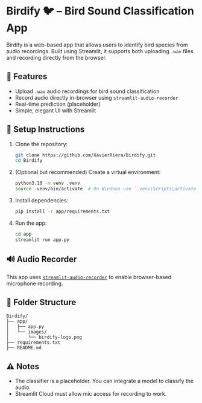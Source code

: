 # Birdify 🐦 – Bird Sound Classification App

Birdify is a web-based app that allows users to identify bird species from audio recordings. Built using Streamlit, it supports both uploading `.wav` files and recording directly from the browser.

## 🎯 Features

- Upload `.wav` audio recordings for bird sound classification
- Record audio directly in-browser using `streamlit-audio-recorder`
- Real-time prediction (placeholder)
- Simple, elegant UI with Streamlit

## 🔧 Setup Instructions

1. Clone the repository:
   ```bash
   git clone https://github.com/XavierRiera/Birdify.git
   cd Birdify
   ```

2. (Optional but recommended) Create a virtual environment:
   ```bash
   python3.10 -m venv .venv
   source .venv/bin/activate  # On Windows use `.venv\Scripts\activate`
   ```

3. Install dependencies:
   ```bash
   pip install -r app/requirements.txt
   ```

4. Run the app:
   ```bash
   cd app
   streamlit run app.py
   ```

## 🔊 Audio Recorder

This app uses [`streamlit-audio-recorder`](https://github.com/stefanrmmr/streamlit-audio-recorder) to enable browser-based microphone recording.

## 📁 Folder Structure

```
Birdify/
├── app/
│   ├── app.py
│   └── images/
│       └── birdify-logo.png
├── requirements.txt
├── README.md
```

## ⚠️ Notes

- The classifier is a placeholder. You can integrate a model to classify the audio.
- Streamlit Cloud must allow mic access for recording to work.